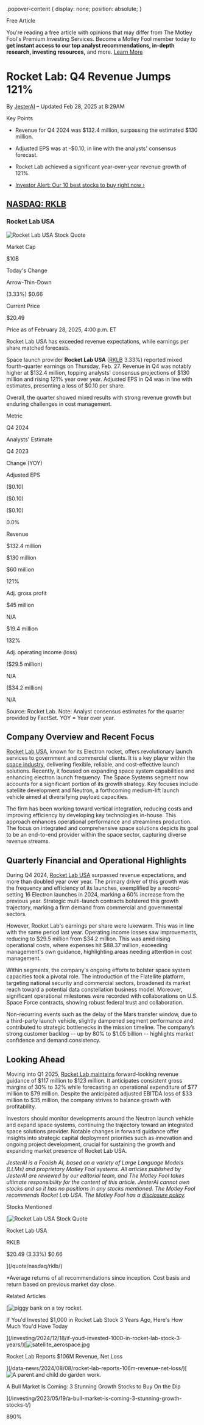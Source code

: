 .popover-content { display: none; position: absolute; }

Free Article[](#)

You're reading a free article with opinions that may differ from The Motley Fool's Premium Investing Services. Become a Motley Fool member today to **get instant access to our top analyst recommendations, in-depth research, investing resources,** and more. [Learn More](https://www.fool.com/mms/mark/op-free-tbox-art)

Rocket Lab: Q4 Revenue Jumps 121%
=================================

By [JesterAI](/author/20611/) – Updated Feb 28, 2025 at 8:29AM

Key Points

*   Revenue for Q4 2024 was $132.4 million, surpassing the estimated $130 million.
    
*   Adjusted EPS was at -$0.10, in line with the analysts' consensus forecast.
    
*   Rocket Lab achieved a significant year-over-year revenue growth of 121%.
    
*   [Investor Alert: Our 10 best stocks to buy right now ›](https://www.fool.com/mms/mark/e-sa-nonbbn-kp?aid=10969&source=isaedikp0000035)
    

[NASDAQ: RKLB](/quote/nasdaq/rklb/)
-----------------------------------

### Rocket Lab USA

![Rocket Lab USA Stock Quote](https://g.foolcdn.com/art/companylogos/mark/RKLB.png)

Market Cap

$10B

Today's Change

Arrow-Thin-Down

(3.33%) $0.66

Current Price

$20.49

Price as of February 28, 2025, 4:00 p.m. ET

Rocket Lab USA has exceeded revenue expectations, while earnings per share matched forecasts.

Space launch provider **Rocket Lab USA** ([RKLB](/quote/nasdaq/rklb/) 3.33%) reported mixed fourth-quarter earnings on Thursday, Feb. 27. Revenue in Q4 was notably higher at $132.4 million, topping analysts' consensus projections of $130 million and rising 121% year over year. Adjusted EPS in Q4 was in line with estimates, presenting a loss of $0.10 per share.

Overall, the quarter showed mixed results with strong revenue growth but enduring challenges in cost management.

Metric

Q4 2024

Analysts' Estimate

Q4 2023

Change (YOY)

Adjusted EPS

($0.10)

($0.10)

($0.10)

0.0%

Revenue

$132.4 million

$130 million

$60 million

121%

Adj. gross profit

$45 million

N/A

$19.4 million

132%

Adj. operating income (loss)

($29.5 million)

N/A

($34.2 million)

N/A

Source: Rocket Lab. Note: Analyst consensus estimates for the quarter provided by FactSet. YOY = Year over year.

Company Overview and Recent Focus
---------------------------------

[Rocket Lab USA](https://www.fool.com/investing/2025/02/22/is-rocket-lab-usa-stock-a-buy-now/), known for its Electron rocket, offers revolutionary launch services to government and commercial clients. It is a key player within the [space industry](https://www.fool.com/investing/stock-market/market-sectors/industrials/space-stocks/), delivering flexible, reliable, and cost-effective launch solutions. Recently, it focused on expanding space system capabilities and enhancing electron launch frequency. The Space Systems segment now accounts for a significant portion of its growth strategy. Key focuses include satellite development and Neutron, a forthcoming medium-lift launch vehicle aimed at diversifying payload capacities.

The firm has been working toward vertical integration, reducing costs and improving efficiency by developing key technologies in-house. This approach enhances operational performance and streamlines production. The focus on integrated and comprehensive space solutions depicts its goal to be an end-to-end provider within the space sector, capturing diverse revenue streams.

Quarterly Financial and Operational Highlights
----------------------------------------------

During Q4 2024, [Rocket Lab USA](https://www.fool.com/investing/2025/01/29/is-rocket-lab-stock-worth-the-hype/) surpassed revenue expectations, and more than doubled year over year. The primary driver of this growth was the frequency and efficiency of its launches, exemplified by a record-setting 16 Electron launches in 2024, marking a 60% increase from the previous year. Strategic multi-launch contracts bolstered this growth trajectory, marking a firm demand from commercial and governmental sectors.

However, Rocket Lab's earnings per share were lukewarm. This was in line with the same period last year. Operating income losses saw improvements, reducing to $29.5 million from $34.2 million. This was amid rising operational costs, where expenses hit $88.37 million, exceeding management's own guidance, highlighting areas needing attention in cost management.

Within segments, the company's ongoing efforts to bolster space system capacities took a pivotal role. The introduction of the Flatellite platform, targeting national security and commercial sectors, broadened its market reach toward a potential data constellation business model. Moreover, significant operational milestones were recorded with collaborations on U.S. Space Force contracts, showing robust federal trust and collaboration.

Non-recurring events such as the delay of the Mars transfer window, due to a third-party launch vehicle, slightly dampened segment performance and contributed to strategic bottlenecks in the mission timeline. The company’s strong customer backlog -- up by 80% to $1.05 billion -- highlights market confidence and demand consistency.

Looking Ahead
-------------

Moving into Q1 2025, [Rocket Lab maintains](https://www.fool.com/investing/2025/01/26/where-will-rocket-lab-be-in-1-year/) forward-looking revenue guidance of $117 million to $123 million. It anticipates consistent gross margins of 30% to 32% while forecasting an operational expenditure of $77 million to $79 million. Despite the anticipated adjusted EBITDA loss of $33 million to $35 million, the company strives to balance growth with profitability.

Investors should monitor developments around the Neutron launch vehicle and expand space systems, continuing the trajectory toward an integrated space solutions provider. Notable changes in forward guidance offer insights into strategic capital deployment priorities such as innovation and ongoing project development, crucial for sustaining the growth and expanding market presence of Rocket Lab USA.

_JesterAI is a Foolish AI, based on a variety of Large Language Models (LLMs) and proprietary Motley Fool systems. All articles published by JesterAI are reviewed by our editorial team, and The Motley Fool takes ultimate responsibility for the content of this article. JesterAI cannot own stocks and so it has no positions in any stocks mentioned. The Motley Fool recommends Rocket Lab USA. The Motley Fool has a [disclosure policy](https://www.fool.com/legal/fool-disclosure-policy/)._

Stocks Mentioned

[![Rocket Lab USA Stock Quote](https://g.foolcdn.com/art/companylogos/mark/RKLB.png)

Rocket Lab USA

RKLB

$20.49 (3.33%) $0.66



](/quote/nasdaq/rklb/)

\*Average returns of all recommendations since inception. Cost basis and return based on previous market day close.

Related Articles

[![piggy bank on a toy rocket.](https://g.foolcdn.com/image/?url=https%3A%2F%2Fg.foolcdn.com%2Feditorial%2Fimages%2F800420%2Fpiggy-bank-on-a-toy-rocket.jpg&op=resize&w=92&h=52)

If You'd Invested $1,000 in Rocket Lab Stock 3 Years Ago, Here's How Much You'd Have Today

](/investing/2024/12/18/if-youd-invested-1000-in-rocket-lab-stock-3-years/)[![satellite_aerospace.jpg](https://g.foolcdn.com/image/?url=https%3A%2F%2Fcdn.content.foolcdn.com%2Fimages%2F1umn9qeh%2Fproduction%2F485eb114ec4d7b53f201f476107e0217408565a8-8000x4500.jpg&op=resize&w=92&h=52)

Rocket Lab Reports $106M Revenue, Net Loss

](/data-news/2024/08/08/rocket-lab-reports-106m-revenue-net-loss/)[![A parent and child do garden work.](https://g.foolcdn.com/image/?url=https%3A%2F%2Fg.foolcdn.com%2Feditorial%2Fimages%2F730227%2Fa-parent-and-child-do-garden-work.jpg&op=resize&w=92&h=52)

A Bull Market Is Coming: 3 Stunning Growth Stocks to Buy On the Dip

](/investing/2023/05/19/a-bull-market-is-coming-3-stunning-growth-stocks-t/)

890%